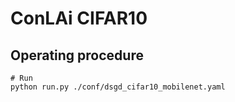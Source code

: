 # ConLAi CIFAR10

## Operating procedure

```shell
# Run 
python run.py ./conf/dsgd_cifar10_mobilenet.yaml
```
